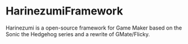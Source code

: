 # HarinezumiFramework
Harinezumi is a open-source framework for Game Maker based on the Sonic the Hedgehog series and a rewrite of GMate/Flicky.
